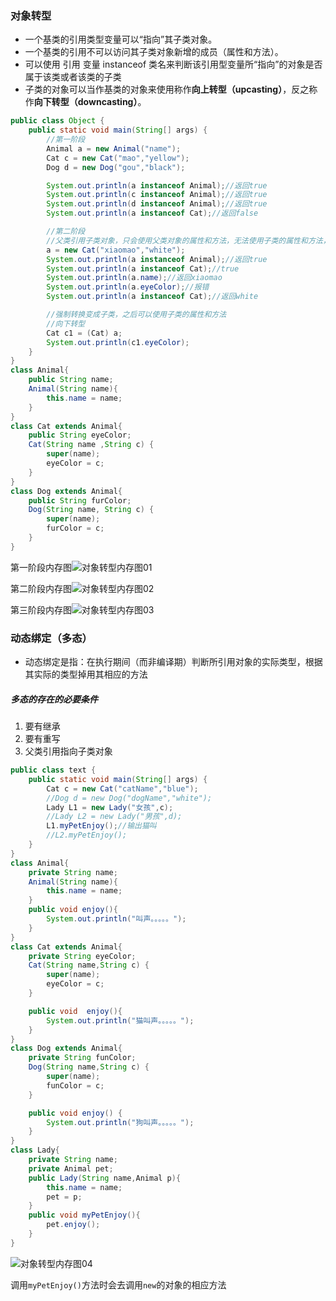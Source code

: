 ### 对象转型
- 一个基类的引用类型变量可以“指向”其子类对象。
- 一个基类的引用不可以访问其子类对象新增的成员（属性和方法）。
- 可以使用 引用 变量 instanceof 类名来判断该引用型变量所“指向”的对象是否属于该类或者该类的子类
- 子类的对象可以当作基类的对象来使用称作**向上转型（upcasting）**，反之称作**向下转型（downcasting）**。
```java
public class Object {
    public static void main(String[] args) {
        //第一阶段
        Animal a = new Animal("name");
        Cat c = new Cat("mao","yellow");
        Dog d = new Dog("gou","black");

        System.out.println(a instanceof Animal);//返回true
        System.out.println(c instanceof Animal);//返回true
        System.out.println(d instanceof Animal);//返回true
        System.out.println(a instanceof Cat);//返回false

        //第二阶段
        //父类引用子类对象，只会使用父类对象的属性和方法，无法使用子类的属性和方法，但是拥有子类的属性和方法
        a = new Cat("xiaomao","white");
        System.out.println(a instanceof Animal);//返回true
        System.out.println(a instanceof Cat);//true
        System.out.println(a.name);//返回xiaomao
        System.out.println(a.eyeColor);//报错
        System.out.println(a instanceof Cat);//返回white

        //强制转换变成子类，之后可以使用子类的属性和方法
        //向下转型
        Cat c1 = (Cat) a;
        System.out.println(c1.eyeColor);
    }
}
class Animal{
    public String name;
    Animal(String name){
        this.name = name;
    }
}
class Cat extends Animal{
    public String eyeColor;
    Cat(String name ,String c) {
        super(name);
        eyeColor = c;
    }
}
class Dog extends Animal{
    public String furColor;
    Dog(String name, String c) {
        super(name);
        furColor = c;
    }
}
```
第一阶段内存图![对象转型内存图01]()

第二阶段内存图![对象转型内存图02]()

第三阶段内存图![对象转型内存图03]()
### 动态绑定（多态）
- 动态绑定是指：在执行期间（而非编译期）判断所引用对象的实际类型，根据其实际的类型掉用其相应的方法
##### 多态的存在的必要条件
1. 要有继承
2. 要有重写
3. 父类引用指向子类对象
```java
public class text {
    public static void main(String[] args) {
        Cat c = new Cat("catName","blue");
        //Dog d = new Dog("dogName","white");
        Lady L1 = new Lady("女孩",c);
        //Lady L2 = new Lady("男孩",d);
        L1.myPetEnjoy();//输出猫叫
        //L2.myPetEnjoy();
    }
}
class Animal{
    private String name;
    Animal(String name){
        this.name = name;
    }
    public void enjoy(){
        System.out.println("叫声。。。。。");
    }
}
class Cat extends Animal{
    private String eyeColor;
    Cat(String name,String c) {
        super(name);
        eyeColor = c;
    }

    public void  enjoy(){
        System.out.println("猫叫声。。。。。");
    }
}
class Dog extends Animal{
    private String funColor;
    Dog(String name,String c) {
        super(name);
        funColor = c;
    }

    public void enjoy() {
        System.out.println("狗叫声。。。。。");
    }
}
class Lady{
    private String name;
    private Animal pet;
    public Lady(String name,Animal p){
        this.name = name;
        pet = p;
    }
    public void myPetEnjoy(){
        pet.enjoy();
    }
}
```
![对象转型内存图04]()

调用`myPetEnjoy()`方法时会去调用`new`的对象的相应方法